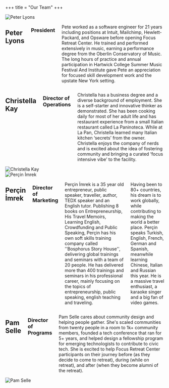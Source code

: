 +++
title = "Our Team"
+++

<section class="team-member row">
    <img
      class="four columns"
      src="/team/pl-hex-01-crop.jpg"
      alt="Peter Lyons"
    />
    <div class="eight columns">
      <h2>Peter Lyons</h2>
      <h3>President</h3>
      <p>
        Pete worked as a software engineer for 21 years including positions at
        Intuit, Mailchimp, Hewlett-Packard, and Opsware before opening Focus
        Retreat Center. He trained and performed extensively in music, earning a performance
        degree from the Oberlin Conservatory of Music. The long hours of
        practice and annual participation in Hartwick College Summer Music
        Festival And Institute gave Pete an appreciation for focused skill
        development work and the upstate New York setting.
      </p>
    </div>
  </section>

  <section class="team-member row">
    <div class="eight columns">
      <h2>Christella Kay</h2>
      <h3>Director of Operations</h3>
      <p>
        Christella has a business degree and a diverse background of employment.
        She is a self-starter and innovative thinker as demonstrated. She has
        been cooking daily for most of her adult life and has restaurant
        experience from a small Italian restaurant called La Paninoteca. While
        at La Pan, Christella learned many Italian kitchen ‘secrets’ from the
        owner. Christella enjoys the company of nerds and is excited about the
        idea of fostering community and bringing a curated ‘focus intensive
        vibe’ to the facility.
      </p>
    </div>
    <img
      class="four columns"
      src="/team/ck-hex-01-crop.jpg"
      alt="Christella Kay"
    />
  </section>

  <section class="team-member row">
    <img
      class="four columns"
      src="/team/percin.jpg"
      alt="Perçin İmrek"
    />
    <div class="eight columns">
      <h2>Perçin İmrek</h2>
      <h3>Director of Marketing</h3>
      <p>
        Perçin İmrek is a 35 year old entrepreneur, public speaker, traveller,
        author, TEDX speaker and an English tutor. Publishing 8 books on
        Entrepreneurship, His Travel Memoirs, Learning English, Crowdfunding and
        Public Speaking, Perçin has his own soft skills training company called
        ''Bosphorus Story House'', delivering global trainings and seminars with
        a team of 20 people. He has delivered more than 400 trainings and
        seminars in his professional career, mainly focusing on the topics of
        entrepreneurship, public speaking, english teaching and traveling.
      </p>
      <p>
        Having been to 80+ countries, his dream is to work globally, while
        contributing to making the world a better place. Perçin speaks Turkish,
        English, French, German and Spanish, meanwhile learning Chinese, Italian
        and Russian this year. He is a massive travel enthusiast, a karaoke
        singer and a big fan of video games.
      </p>
    </div>
  </section>

  <section class="team-member row">
    <div class="eight columns">
      <h2>Pam Selle</h2>
      <h3>Director of Programs</h3>
      <p>
        Pam Selle cares about community design and helping people gather. She's
        scaled communities from twenty people in a room to 1k+ community
        members, founded a tech conference that ran for 5+ years, and helped
        design a fellowship program for emerging technologists to contribute to
        civic tech. She is excited to help Focus Retreat Center participants on
        their journey before (as they decide to come to retreat), during (while
        on retreat), and after (when they become alumni of the retreat).
      </p>
    </div>
    <img class="four columns" src="/team/pam-400x400.png" alt="Pam Selle" />
  </section>

